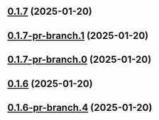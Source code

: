 ## [0.1.7](https://github.com/latha-414/AWS-CICD-web-app/compare/v0.1.7-pr-branch.1...v0.1.7) (2025-01-20)



## [0.1.7-pr-branch.1](https://github.com/latha-414/AWS-CICD-web-app/compare/v0.1.7-pr-branch.0...v0.1.7-pr-branch.1) (2025-01-20)



## [0.1.7-pr-branch.0](https://github.com/latha-414/AWS-CICD-web-app/compare/v0.1.6...v0.1.7-pr-branch.0) (2025-01-20)



## [0.1.6](https://github.com/latha-414/AWS-CICD-web-app/compare/v0.1.6-pr-branch.4...v0.1.6) (2025-01-20)



## [0.1.6-pr-branch.4](https://github.com/latha-414/AWS-CICD-web-app/compare/v0.1.5...v0.1.6-pr-branch.4) (2025-01-20)



